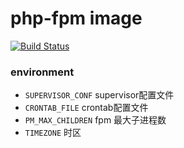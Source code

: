 <p align="center">
<h1>php-fpm image</h1>
<a href="https://travis-ci.org/laravel/framework"><img src="https://travis-ci.org/CaoJiayuan/php-fpm.svg?branch=master" alt="Build Status"></a>
</p>

### environment
* ```SUPERVISOR_CONF``` supervisor配置文件
* ```CRONTAB_FILE``` crontab配置文件
* ```PM_MAX_CHILDREN``` fpm 最大子进程数
* ```TIMEZONE``` 时区